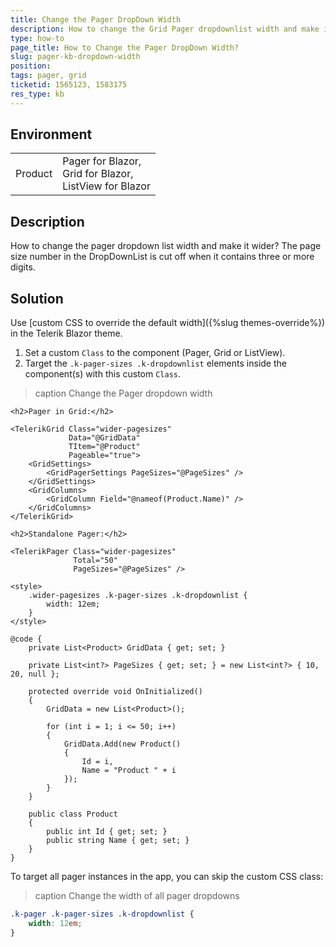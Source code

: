 ```yaml
---
title: Change the Pager DropDown Width
description: How to change the Grid Pager dropdownlist width and make it wider to fit larger page sizes?
type: how-to
page_title: How to Change the Pager DropDown Width?
slug: pager-kb-dropdown-width
position: 
tags: pager, grid
ticketid: 1565123, 1583175
res_type: kb
---
```


## Environment

<table>
    <tbody>
        <tr>
            <td>Product</td>
            <td>
                Pager for Blazor, <br />
                Grid for Blazor, <br />
                ListView for Blazor
            </td>
        </tr>
    </tbody>
</table>


## Description

How to change the pager dropdown list width and make it wider? The page size number in the DropDownList is cut off when it contains three or more digits.


## Solution

Use [custom CSS to override the default width]({%slug themes-override%}) in the Telerik Blazor theme.

1. Set a custom `Class` to the component (Pager, Grid or ListView).
1. Target the `.k-pager-sizes .k-dropdownlist` elements inside the component(s) with this custom `Class`.

>caption Change the Pager dropdown width

````RAZOR
<h2>Pager in Grid:</h2>

<TelerikGrid Class="wider-pagesizes"
             Data="@GridData"
             TItem="@Product"
             Pageable="true">
    <GridSettings>
        <GridPagerSettings PageSizes="@PageSizes" />
    </GridSettings>
    <GridColumns>
        <GridColumn Field="@nameof(Product.Name)" />
    </GridColumns>
</TelerikGrid>

<h2>Standalone Pager:</h2>

<TelerikPager Class="wider-pagesizes"
              Total="50"
              PageSizes="@PageSizes" />

<style>
    .wider-pagesizes .k-pager-sizes .k-dropdownlist {
        width: 12em;
    }
</style>

@code {
    private List<Product> GridData { get; set; }

    private List<int?> PageSizes { get; set; } = new List<int?> { 10, 20, null };

    protected override void OnInitialized()
    {
        GridData = new List<Product>();

        for (int i = 1; i <= 50; i++)
        {
            GridData.Add(new Product()
            {
                Id = i,
                Name = "Product " + i
            });
        }
    }

    public class Product
    {
        public int Id { get; set; }
        public string Name { get; set; }
    }
}
````

To target all pager instances in the app, you can skip the custom CSS class:

>caption Change the width of all pager dropdowns

````css
.k-pager .k-pager-sizes .k-dropdownlist {
    width: 12em;
}
````
